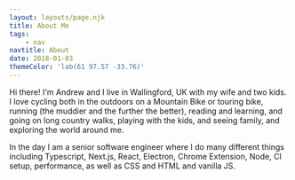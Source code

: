 ```yaml
---
layout: layouts/page.njk
title: About Me
tags:
    - nav
navtitle: About
date: 2018-01-03
themeColor: 'lab(61 97.57 -33.76)'
---
```


Hi there! I'm Andrew and I live in Wallingford, UK with my wife and two kids. I love cycling both in the outdoors on a Mountain Bike or touring bike, running (the muddier and the further the better), reading and learning, and going on long country walks, playing with the kids, and seeing family, and exploring the world around me.

In the day I am a senior software engineer where I do many different things including Typescript, Next.js, React, Electron, Chrome Extension, Node, CI setup, performance, as well as CSS and HTML and vanilla JS.
